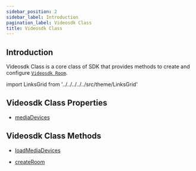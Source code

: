 ```yaml
---
sidebar_position: 2
sidebar_label: Introduction
pagination_label: Videosdk Class
title: Videosdk Class
---
```


<div div id="tailwind" class="sdk-api-ref">

## Introduction

Videosdk Class is a core class of SDK that provides methods to create and configure [`Videosdk Room`](../room-class/introduction).

import LinksGrid from '../../../../../src/theme/LinksGrid'

## Videosdk Class Properties

<div class="row">

<div class="col col--4 margin-bottom--sm" >

- [mediaDevices](./properties#mediadevices)

</div>

</div>

## Videosdk Class Methods

<div class="row">

<div class="col col--4 margin-bottom--sm" >

- [loadMediaDevices](./methods#loadmediadevices)

</div>

<div class="col col--4 margin-bottom--sm" >

- [createRoom](./methods#createroom)

</div>

</div>
</div>
